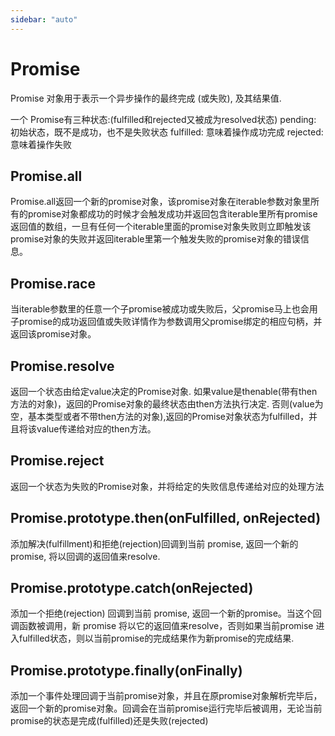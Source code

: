 ```yaml
---
sidebar: "auto"
---
```


# Promise

Promise 对象用于表示一个异步操作的最终完成 (或失败), 及其结果值.

一个 Promise有三种状态:(fulfilled和rejected又被成为resolved状态)
    pending: 初始状态，既不是成功，也不是失败状态
    fulfilled: 意味着操作成功完成
    rejected: 意味着操作失败


## Promise.all
Promise.all返回一个新的promise对象，该promise对象在iterable参数对象里所有的promise对象都成功的时候才会触发成功并返回包含iterable里所有promise返回值的数组，一旦有任何一个iterable里面的promise对象失败则立即触发该promise对象的失败并返回iterable里第一个触发失败的promise对象的错误信息。

## Promise.race
当iterable参数里的任意一个子promise被成功或失败后，父promise马上也会用子promise的成功返回值或失败详情作为参数调用父promise绑定的相应句柄，并返回该promise对象。

## Promise.resolve
返回一个状态由给定value决定的Promise对象.
如果value是thenable(带有then方法的对象)，返回的Promise对象的最终状态由then方法执行决定.
否则(value为空，基本类型或者不带then方法的对象),返回的Promise对象状态为fulfilled，并且将该value传递给对应的then方法。

## Promise.reject
返回一个状态为失败的Promise对象，并将给定的失败信息传递给对应的处理方法


## Promise.prototype.then(onFulfilled, onRejected)
添加解决(fulfillment)和拒绝(rejection)回调到当前 promise, 返回一个新的 promise, 将以回调的返回值来resolve.

## Promise.prototype.catch(onRejected)
添加一个拒绝(rejection) 回调到当前 promise, 返回一个新的promise。当这个回调函数被调用，新 promise 将以它的返回值来resolve，否则如果当前promise 进入fulfilled状态，则以当前promise的完成结果作为新promise的完成结果.

## Promise.prototype.finally(onFinally)
添加一个事件处理回调于当前promise对象，并且在原promise对象解析完毕后，返回一个新的promise对象。回调会在当前promise运行完毕后被调用，无论当前promise的状态是完成(fulfilled)还是失败(rejected)